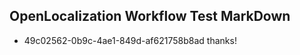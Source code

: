 ## OpenLocalization Workflow Test MarkDown
* 49c02562-0b9c-4ae1-849d-af621758b8ad thanks!

<!--HONumber=Jul16_HO4-->


